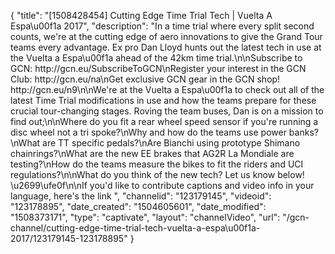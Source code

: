 {
    "title": "[1508428454] Cutting Edge Time Trial Tech | Vuelta A Espa\u00f1a 2017",
    "description": "In a time trial where every split second counts, we're at the cutting edge of aero innovations to give the Grand Tour teams every advantage. Ex pro Dan Lloyd hunts out the latest tech in use at the Vuelta a Espa\u00f1a ahead of the 42km time trial.\n\nSubscribe to GCN: http:\/\/gcn.eu\/SubscribeToGCN\nRegister your interest in the GCN Club: http:\/\/gcn.eu\/na\nGet exclusive GCN gear in the GCN shop! http:\/\/gcn.eu\/n9\n\nWe're at the Vuelta a Espa\u00f1a to check out all of the latest Time Trial modifications in use and how the teams prepare for these crucial tour-changing stages. Roving the team buses, Dan is on a mission to find out;\n\nWhere do you fit a rear wheel speed sensor if you're running a disc wheel not a tri spoke?\nWhy and how do the teams use power banks?\nWhat are TT specific pedals?\nAre Bianchi using prototype Shimano chainrings?\nWhat are the new EE brakes that AG2R La Mondiale are testing?\nHow do the teams measure the bikes to fit the riders and UCI regulations?\n\nWhat do you think of the new tech? Let us know below! \u2699\ufe0f\n\nIf you'd like to contribute captions and video info in your language, here's the link ",
    "channelid": "123179145",
    "videoid": "123178895",
    "date_created": "1504605601",
    "date_modified": "1508373171",
    "type": "captivate",
    "layout": "channelVideo",
    "url": "\/gcn-channel\/cutting-edge-time-trial-tech-vuelta-a-espa\u00f1a-2017\/123179145-123178895"
}